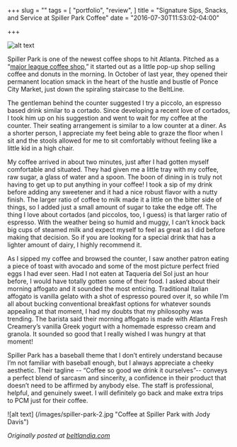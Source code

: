 +++
slug = ""
tags = [
	"portfolio",
	"review",
]
title = "Signature Sips, Snacks, and Service at Spiller Park Coffee"
date = "2016-07-30T11:53:02-04:00"

+++

![alt text](/images/spiller-park-1.jpg "Spiller Park Counter")

Spiller Park is one of the newest coffee shops to hit Atlanta. Pitched as a “<a href="https://twitter.com/spillerpark">major league coffee shop</a>,” it started out as a little pop-up shop selling coffee and donuts in the morning. In October of last year, they opened their permanent location smack in the heart of the hustle and bustle of Ponce City Market, just down the spiraling staircase to the BeltLine.

The gentleman behind the counter suggested I try a piccolo, an espresso based drink similar to a cortado. Since developing a recent love of cortados, I took him up on his suggestion and went to wait for my coffee at the counter. Their seating arrangement is similar to a low counter at a diner. As a shorter person, I appreciate my feet being able to graze the floor when I sit and the stools allowed for me to sit comfortably without feeling like a little kid in a high chair.

My coffee arrived in about two minutes, just after I had gotten myself comfortable and situated. They had given me a little tray with my coffee, raw sugar, a glass of water and a spoon. The boon of dining in is truly not having to get up to put anything in your coffee! I took a sip of my drink before adding any sweetener and it had a nice robust flavor with a nutty finish. The larger ratio of coffee to milk made it a little on the bitter side of things, so I added just a small amount of sugar to take the edge off. The thing I love about cortados (and piccolos, too, I guess) is that larger ratio of espresso. With the weather being so humid and muggy, I can’t knock back big cups of steamed milk and expect myself to feel as great as I did before making that decision. So if you are looking for a special drink that has a lighter amount of dairy, I highly recommend it. 

As I sipped my coffee and browsed the counter, I saw another patron eating a piece of toast with avocado and some of the most picture perfect fried eggs I had ever seen. Had I not eaten at Taqueria del Sol just an hour before, I would have totally gotten some of their food. I asked about their morning affogato and it sounded the most enticing. Traditional Italian affogato is vanilla gelato with a shot of espresso poured over it, so while I’m all about bucking conventional breakfast options for whatever sounds appealing at that moment, I had my doubts that my philosophy was trending. The barista said their morning affogato is made with Atlanta Fresh Creamery’s vanilla Greek yogurt with a homemade espresso cream and granola. It sounded so good that I really wished I was hungry at that moment!

Spiller Park has a baseball theme that I don’t entirely understand because I’m not familiar with baseball enough, but I always appreciate a cheeky aesthetic. Their tagline -- “Coffee so good we drink it ourselves”-- conveys a perfect blend of sarcasm and sincerity, a confidence in their product that doesn’t need to be affirmed by anybody else. The staff is professional, helpful, and genuinely sweet. I will definitely go back and make extra trips to PCM just for their coffee.

![alt text] (/images/spiller-park-2.jpg "Coffee at Spiller Park with Jody Davis")


<i>Originally posted at <a href="http://beltlandia.com/signature-sips-snacks-and-service-at-spiller-park-coffee/">beltlandia.com</a></i>